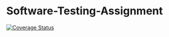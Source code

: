 # Software-Testing-Assignment

[![Coverage Status](https://coveralls.io/repos/github/HarjuT/Software-Testing-Assignment/badge.svg?branch=main)](https://coveralls.io/github/HarjuT/Software-Testing-Assignment?branch=main)
